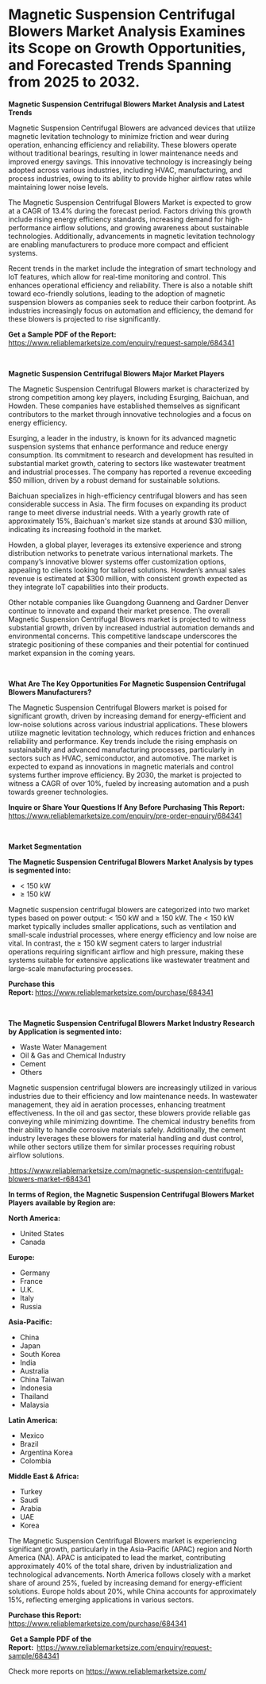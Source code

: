 <p><h1>Magnetic Suspension Centrifugal Blowers Market Analysis Examines its Scope on Growth Opportunities, and Forecasted Trends Spanning from 2025 to 2032.</h1></p><p><strong>Magnetic Suspension Centrifugal Blowers Market Analysis and Latest Trends</strong></p>
<p><p>Magnetic Suspension Centrifugal Blowers are advanced devices that utilize magnetic levitation technology to minimize friction and wear during operation, enhancing efficiency and reliability. These blowers operate without traditional bearings, resulting in lower maintenance needs and improved energy savings. This innovative technology is increasingly being adopted across various industries, including HVAC, manufacturing, and process industries, owing to its ability to provide higher airflow rates while maintaining lower noise levels.</p><p>The Magnetic Suspension Centrifugal Blowers Market is expected to grow at a CAGR of 13.4% during the forecast period. Factors driving this growth include rising energy efficiency standards, increasing demand for high-performance airflow solutions, and growing awareness about sustainable technologies. Additionally, advancements in magnetic levitation technology are enabling manufacturers to produce more compact and efficient systems.</p><p>Recent trends in the market include the integration of smart technology and IoT features, which allow for real-time monitoring and control. This enhances operational efficiency and reliability. There is also a notable shift toward eco-friendly solutions, leading to the adoption of magnetic suspension blowers as companies seek to reduce their carbon footprint. As industries increasingly focus on automation and efficiency, the demand for these blowers is projected to rise significantly.</p></p>
<p><strong>Get a Sample PDF of the Report:&nbsp;</strong> <a href="https://www.reliablemarketsize.com/enquiry/request-sample/684341?utm_campaign=2457&utm_medium=2&utm_source=Github&utm_content=ia&utm_term=29032025&utm_id=magnetic-suspension-centrifugal-blowers">https://www.reliablemarketsize.com/enquiry/request-sample/684341</a></p>
<p>&nbsp;</p>
<p><strong>Magnetic Suspension Centrifugal Blowers Major Market Players</strong></p>
<p><p>The Magnetic Suspension Centrifugal Blowers market is characterized by strong competition among key players, including Esurging, Baichuan, and Howden. These companies have established themselves as significant contributors to the market through innovative technologies and a focus on energy efficiency.</p><p>Esurging, a leader in the industry, is known for its advanced magnetic suspension systems that enhance performance and reduce energy consumption. Its commitment to research and development has resulted in substantial market growth, catering to sectors like wastewater treatment and industrial processes. The company has reported a revenue exceeding $50 million, driven by a robust demand for sustainable solutions.</p><p>Baichuan specializes in high-efficiency centrifugal blowers and has seen considerable success in Asia. The firm focuses on expanding its product range to meet diverse industrial needs. With a yearly growth rate of approximately 15%, Baichuan's market size stands at around $30 million, indicating its increasing foothold in the market.</p><p>Howden, a global player, leverages its extensive experience and strong distribution networks to penetrate various international markets. The company’s innovative blower systems offer customization options, appealing to clients looking for tailored solutions. Howden’s annual sales revenue is estimated at $300 million, with consistent growth expected as they integrate IoT capabilities into their products.</p><p>Other notable companies like Guangdong Guanneng and Gardner Denver continue to innovate and expand their market presence. The overall Magnetic Suspension Centrifugal Blowers market is projected to witness substantial growth, driven by increased industrial automation demands and environmental concerns. This competitive landscape underscores the strategic positioning of these companies and their potential for continued market expansion in the coming years.</p></p>
<p>&nbsp;</p>
<p><strong>What Are The Key Opportunities For Magnetic Suspension Centrifugal Blowers Manufacturers?</strong></p>
<p><p>The Magnetic Suspension Centrifugal Blowers market is poised for significant growth, driven by increasing demand for energy-efficient and low-noise solutions across various industrial applications. These blowers utilize magnetic levitation technology, which reduces friction and enhances reliability and performance. Key trends include the rising emphasis on sustainability and advanced manufacturing processes, particularly in sectors such as HVAC, semiconductor, and automotive. The market is expected to expand as innovations in magnetic materials and control systems further improve efficiency. By 2030, the market is projected to witness a CAGR of over 10%, fueled by increasing automation and a push towards greener technologies.</p></p>
<p><strong>Inquire or Share Your Questions If Any Before Purchasing This Report:</strong> <a href="https://www.reliablemarketsize.com/enquiry/pre-order-enquiry/684341?utm_campaign=2457&utm_medium=2&utm_source=Github&utm_content=ia&utm_term=29032025&utm_id=magnetic-suspension-centrifugal-blowers">https://www.reliablemarketsize.com/enquiry/pre-order-enquiry/684341</a></p>
<p>&nbsp;</p>
<p><strong>Market Segmentation</strong></p>
<p><strong>The Magnetic Suspension Centrifugal Blowers Market Analysis by types is segmented into:</strong></p>
<p><ul><li>< 150 kW</li><li>≥ 150 kW</li></ul></p>
<p><p>Magnetic suspension centrifugal blowers are categorized into two market types based on power output: < 150 kW and ≥ 150 kW. The < 150 kW market typically includes smaller applications, such as ventilation and small-scale industrial processes, where energy efficiency and low noise are vital. In contrast, the ≥ 150 kW segment caters to larger industrial operations requiring significant airflow and high pressure, making these systems suitable for extensive applications like wastewater treatment and large-scale manufacturing processes.</p></p>
<p><strong>Purchase this Report:&nbsp;</strong><a href="https://www.reliablemarketsize.com/purchase/684341?utm_campaign=2457&utm_medium=2&utm_source=Github&utm_content=ia&utm_term=29032025&utm_id=magnetic-suspension-centrifugal-blowers">https://www.reliablemarketsize.com/purchase/684341</a></p>
<p>&nbsp;</p>
<p><strong>The Magnetic Suspension Centrifugal Blowers Market Industry Research by Application is segmented into:</strong></p>
<p><ul><li>Waste Water Management</li><li>Oil & Gas and Chemical Industry</li><li>Cement</li><li>Others</li></ul></p>
<p><p>Magnetic suspension centrifugal blowers are increasingly utilized in various industries due to their efficiency and low maintenance needs. In wastewater management, they aid in aeration processes, enhancing treatment effectiveness. In the oil and gas sector, these blowers provide reliable gas conveying while minimizing downtime. The chemical industry benefits from their ability to handle corrosive materials safely. Additionally, the cement industry leverages these blowers for material handling and dust control, while other sectors utilize them for similar processes requiring robust airflow solutions.</p></p>
<p><a href="https://www.reliablemarketsize.com/magnetic-suspension-centrifugal-blowers-market-r684341?utm_campaign=2457&utm_medium=2&utm_source=Github&utm_content=ia&utm_term=29032025&utm_id=magnetic-suspension-centrifugal-blowers">&nbsp;https://www.reliablemarketsize.com/magnetic-suspension-centrifugal-blowers-market-r684341</a></p>
<p><strong>In terms of Region, the Magnetic Suspension Centrifugal Blowers Market Players available by Region are:</strong></p>
<p>
    <p> <strong> North America: </strong>
        <ul>
            <li>United States</li>
            <li>Canada</li>
        </ul>
        </p> 
    <p> <strong> Europe: </strong>
        <ul>
            <li>Germany</li>
            <li>France</li>
            <li>U.K.</li>
            <li>Italy</li>
            <li>Russia</li>
        </ul>
        </p> 
    <p> <strong> Asia-Pacific: </strong>
        <ul>
            <li>China</li>
            <li>Japan</li>
            <li>South Korea</li>
            <li>India</li>
            <li>Australia</li>
            <li>China Taiwan</li>
            <li>Indonesia</li>
            <li>Thailand</li>
            <li>Malaysia</li>
        </ul>
        </p> 
    <p> <strong> Latin America: </strong>
        <ul>
            <li>Mexico</li>
            <li>Brazil</li>
            <li>Argentina Korea</li>
            <li>Colombia</li>
        </ul>
        </p> 
    <p> <strong> Middle East & Africa: </strong>
        <ul>
            <li>Turkey</li>
            <li>Saudi</li>
            <li>Arabia</li>
            <li>UAE</li>
            <li>Korea</li>
        </ul>
    </p>
    </p>
<p><p>The Magnetic Suspension Centrifugal Blowers market is experiencing significant growth, particularly in the Asia-Pacific (APAC) region and North America (NA). APAC is anticipated to lead the market, contributing approximately 40% of the total share, driven by industrialization and technological advancements. North America follows closely with a market share of around 25%, fueled by increasing demand for energy-efficient solutions. Europe holds about 20%, while China accounts for approximately 15%, reflecting emerging applications in various sectors.</p></p>
<p><strong>Purchase this Report: </strong><a href="https://www.reliablemarketsize.com/purchase/684341?utm_campaign=2457&utm_medium=2&utm_source=Github&utm_content=ia&utm_term=29032025&utm_id=magnetic-suspension-centrifugal-blowers">https://www.reliablemarketsize.com/purchase/684341</a></p>
<p>&nbsp;<strong>Get a Sample PDF of the Report:&nbsp;&nbsp;</strong><a href="https://www.reliablemarketsize.com/enquiry/request-sample/684341?utm_campaign=2457&utm_medium=2&utm_source=Github&utm_content=ia&utm_term=29032025&utm_id=magnetic-suspension-centrifugal-blowers">https://www.reliablemarketsize.com/enquiry/request-sample/684341</a></p>
<p><strong></strong></p>
<p>Check more reports on <a href="https://www.reliablemarketsize.com/?utm_campaign=2457&utm_medium=2&utm_source=Github&utm_content=ia&utm_term=29032025&utm_id=magnetic-suspension-centrifugal-blowers">https://www.reliablemarketsize.com/</a></p>
